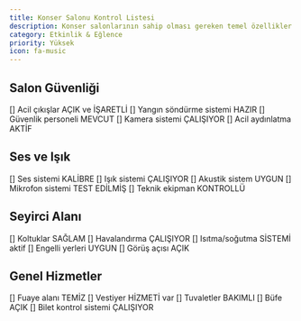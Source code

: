 ```yaml
---
title: Konser Salonu Kontrol Listesi
description: Konser salonlarının sahip olması gereken temel özellikler
category: Etkinlik & Eğlence
priority: Yüksek
icon: fa-music
---
```


## Salon Güvenliği

[] Acil çıkışlar AÇIK ve İŞARETLİ
[] Yangın söndürme sistemi HAZIR
[] Güvenlik personeli MEVCUT
[] Kamera sistemi ÇALIŞIYOR
[] Acil aydınlatma AKTİF

## Ses ve Işık

[] Ses sistemi KALİBRE
[] Işık sistemi ÇALIŞIYOR
[] Akustik sistem UYGUN
[] Mikrofon sistemi TEST EDİLMİŞ
[] Teknik ekipman KONTROLLÜ

## Seyirci Alanı

[] Koltuklar SAĞLAM
[] Havalandırma ÇALIŞIYOR
[] Isıtma/soğutma SİSTEMİ aktif
[] Engelli yerleri UYGUN
[] Görüş açısı AÇIK

## Genel Hizmetler

[] Fuaye alanı TEMİZ
[] Vestiyer HİZMETİ var
[] Tuvaletler BAKIMLI
[] Büfe AÇIK
[] Bilet kontrol sistemi ÇALIŞIYOR
